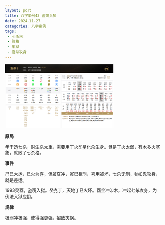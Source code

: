 ```yaml
---
layout: post
title: 八字案例43 盗窃入狱
date: 2024-11-27
categories: 八字案例
tags: 
 - 七杀格
 - 败格
 - 牢狱
 - 官杀攻身
---
```


<img src="/images/bazi-example/bazi-example-43.PNG" width="70%">

**原局**

年干透七杀，财生杀太重，需要用丁火印星化杀生身。但是丁火太弱，有木多火塞象，就败了七杀格。

**事件**

己巳大运，巳火为喜，但被亥冲，寅巳相刑，喜用被坏，七杀无制，犹如鬼攻身，就是差运。

1993癸酉，盗窃入狱。癸克丁，天地丁巳火坏。酉金冲卯木，冲起七杀攻身，为伏法入狱应期。

**规律**

极弱冲极强，使得强更强，招致灾祸。
